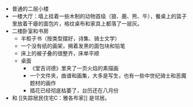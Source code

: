 - 普通的二层小楼
- 一楼大厅：墙上挂着一些木制的动物首级（狼、鹿、熊、牛），餐桌上的篮子里放着干瘪的面包片，格纹桌布和家具上都落了一层灰。
- 二楼卧室和书房
	- 半柜子书（按类型摆好，诗集、骑士文学）
	- 一个没有纸的画架，搁着发黑的面包块和铅笔
	- 床上的被子叠的很整齐，床单平顺
	- 桌面
		- 《堂吉诃德》里夹了一页火焰的素描画
		- 一个文件夹，曲谱和画集，大多是写生，也有一些中世纪骑士和恶魔题材的画作
		- 插花已经彻底枯萎了，台历还在八月份
- 和 [[失踪居民住宅C：雅各布家]] 是邻居。